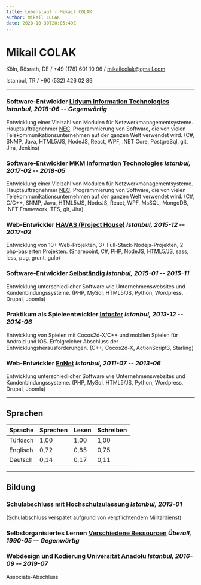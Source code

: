 ```yaml
---
title: Lebenslauf - Mikail COLAK
author: Mikail COLAK
date: 2020-10-30T20:05:49Z
...
```


# Mikail COLAK
Köln, Rösrath, DE / +49 (178) 601 10 96 / [mikailcolak@gmail.com](mailto:mikailcolak@gmail.com)

Istanbul, TR / +90 (532) 426 02 89

---

### **Software-Entwickler** [Lidyum Information Technologies](http://lidyum.com.tr "Lidyum") *Istanbul, 2018-06 -- Gegenwärtig*
Entwicklung einer Vielzahl von Modulen für Netzwerkmanagementsysteme. Hauptauftragnehmer [NEC](https://www.nec.com/en/global/prod/nw/pasolink/products/unms.html "UNMS"). Programmierung von Software, die von vielen Telekommunikationsunternehmen auf der ganzen Welt verwendet wird. (C#, SNMP, Java, HTML5/JS, NodeJS, React, WPF, .NET Core, PostgreSql, git, Jira, Jenkins)

### **Software-Entwickler** [MKM Information Technologies](http://mkm.com.tr/Home "MKM") *Istanbul, 2017-02 -- 2018-05*
Entwicklung einer Vielzahl von Modulen für Netzwerkmanagementsysteme. Hauptauftragnehmer [NEC](https://www.nec.com/en/global/prod/nw/pasolink/products/unms.html "UNMS"). Programmierung von Software, die von vielen Telekommunikationsunternehmen auf der ganzen Welt verwendet wird. (C#, C/C++, SNMP, Java, HTML5/JS, NodeJS, React, WPF, MsSQL, MongoDB, .NET Framework, TFS, git, Jira)

### **Web-Entwickler** [HAVAS (Project House)](http://ph.com.tr "HAVAS (Project House)") *Istanbul, 2015-12 -- 2017-02*
Entwicklung von 10+ Web-Projekten, 3+ Full-Stack-Nodejs-Projekten, 2 php-basierten Projekten. (Sharepoint, C#, PHP, NodeJS, HTML5/JS, sass, less, pug, grunt, gulp)

### **Software-Entwickler** [Selbständig](https://mikailcolak.com "Selbständig") *Istanbul, 2015-01 -- 2015-11*
Entwicklung unterschiedlicher Software wie Unternehmenswebsites und Kundenbindungssysteme. (PHP, MySql, HTML5/JS, Python, Wordpress, Drupal, Joomla)

### **Praktikum als Spieleentwickler** [Infosfer](https://tr.linkedin.com/company/infosfer-oyun-teknolojileri-ltd- "Infosfer") *Istanbul, 2013-12 -- 2014-06*
Entwicklung von Spielen mit Cocos2d-X/C++ und mobilen Spielen für Android und IOS. Erfolgreicher Abschluss der Entwicklungsherausforderungen. (C++, Cocos2d-X, ActionScript3, Starling)

### **Web-Entwickler** [EnNet](#https://ennet.com.tr "EnNet") *Istanbul, 2011-07 -- 2013-06*
Entwicklung unterschiedlicher Software wie Unternehmenswebsites und Kundenbindungssysteme. (PHP, MySql, HTML5/JS, Python, Wordpress, Drupal, Joomla)


---

## Sprachen
| Sprache  | Sprechen | Lesen | Schreiben |
|----------|----------|-------|-----------|
| Türkisch |     1,00 |  1,00 |      1,00 |
| Englisch |     0,72 |  0,85 |      0,75 |
| Deutsch  |     0,14 |  0,17 |      0,11 |

---

## Bildung
### **Schulabschluss mit Hochschulzulassung** *Istanbul, 2013-01*
(Schulabschluss verspätet aufgrund von verpflichtendem Militärdienst)

### **Selbstorganisiertes Lernen** [Verschiedene Ressourcen](https://www.google.com "Google") *Überall, 1990-05 -- Gegenwärtig*

### **Webdesign und Kodierung** [Universität Anadolu](https://www.anadolu.edu.tr/en "Universität Anadolu") *Istanbul, 2016-09 -- 2019-07*
Associate-Abschluss
